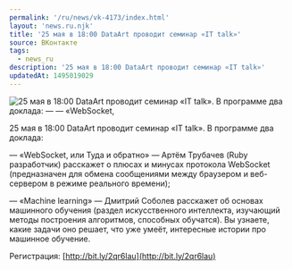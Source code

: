 ```yaml
---
permalink: '/ru/news/vk-4173/index.html'
layout: 'news.ru.njk'
title: '25 мая в 18:00 DataArt проводит семинар «IT talk»'
source: ВКонтакте
tags:
  - news_ru
description: '25 мая в 18:00 DataArt проводит семинар «IT talk»'
updatedAt: 1495019029
---
```

![25 мая в 18:00 DataArt проводит семинар «IT talk». В программе два доклада: —  — «WebSocket,](https://sun9-45.userapi.com/impf/c636317/v636317481/5ce6a/nZ6NG9rdsk0.jpg?size=1280x848&quality=96&sign=87313937da7001c6a32720dd27f7a5f0&c_uniq_tag=cPo9ehybIfI43YR089ycgFSXFDQI50bE1NxN-bjxZCw&type=album)

25 мая в 18:00 DataArt проводит семинар «IT talk». В программе два доклада:

— «WebSocket, или Туда и обратно» — Артём Трубачев (Ruby разработчик) расскажет о плюсах и минусах протокола WebSocket (предназначен для обмена сообщениями между браузером и веб-сервером в режиме реального времени);

— «Machine learning» — Дмитрий Соболев расскажет об основах машинного обучения (раздел искусственного интеллекта, изучающий методы построения алгоритмов, способных обучатся). Вы узнаете, какие задачи оно решает, что уже умеёт, интересные истории про машинное обучение.

Регистрация: [http://bit.ly/2qr6lau](http://bit.ly/2qr6lau)
